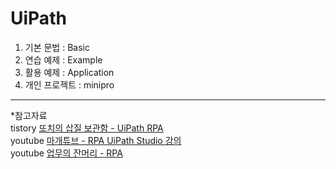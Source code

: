 # UiPath
  
1. 기본 문법 : Basic
2. 연습 예제 : Example
3. 활용 예제 : Application
4. 개인 프로젝트 : minipro
  
  
  
---
*참고자료  
tistory [또치의 삽질 보관함 - UiPath RPA](https://ddochea.tistory.com/34)  
youtube [마개튜브 - RPA UiPath Studio 강의](https://www.youtube.com/playlist?list=PL9pJIcf4koBhelVeCbWcgsPkgFNvrPXBd)   
youtube [업무의 잔머리 - RPA](https://www.youtube.com/playlist?list=PL3yLZZi0-8RagV7DcBzN1JITmp9G3uI0z)

  
